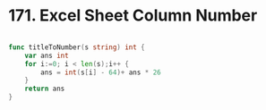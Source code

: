 # 171. Excel Sheet Column Number

```go

func titleToNumber(s string) int {
    var ans int
    for i:=0; i < len(s);i++ {
        ans = int(s[i] - 64)+ ans * 26
    }
    return ans
}   
```

